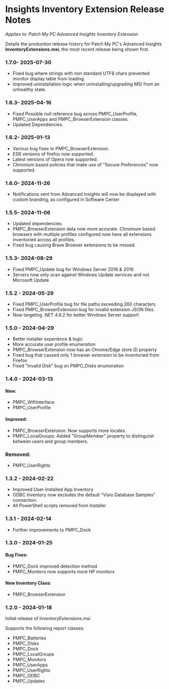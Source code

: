 # Insights Inventory Extension Release Notes

_Applies to: Patch My PC Advanced Insights Inventory Extension_

Details the production release history for Patch My PC's Advanced Insights <strong>InventoryExtensions.msi</strong>, the most recent release being shown first.

### 1.7.0- 2025-07-30

* Fixed bug where strings with non standard UTF8 chars prevented monitor display table from loading.
* Improved uninstallation logic when uninstalling/upgrading MSI from an unhealthy state.

### 1.6.3- 2025-04-16

* Fixed Possible null reference bug across PMPC\_UserProfile, PMPC\_UserApps and PMPC\_BrowserExtension classes.
* Updated Dependencies.

### 1.6.2- 2025-01-13

* Various bug fixes to PMPC\_BrowserExtension.&#x20;
* ESR versions of firefox now supported.
* Latest versions of Opera now supported.
* Chromium based policies that make use of "Secure Preferences" now supported.

### 1.6.0- 2024-11-26

* Notifications sent from Advanced Insights will now be displayed with custom branding, as configured in Software Center

### 1.5.5- 2024-11-06

* Updated dependencies.
* PMPC\_BrowserExtension data now more accurate. Chromium based browsers with multiple profiles configured now have all extensions inventoried across all profiles.&#x20;
* Fixed bug causing Brave Browser extensions to be missed.

### 1.5.3- 2024-08-29

* Fixed PMPC\_Update bug for Windows Server 2016 & 2019.
* Servers now only scan against Windows Update services and not Microsoft Update

### 1.5.2 - 2024-05-29

* Fixed PMPC\_UserProfile bug for file paths exceeding 260 characters
* Fixed PMPC\_BrowserExtension bug for invalid extension JSON files.
* Now targeting .NET 4.6.2 for better Windows Server support&#x20;

### 1.5.0 - 2024-04-29

* Better installer experience & logic
* More accurate user profile enumeration
* PMPC\_BrowserExtension now has an Chrome/Edge store ID property
* Fixed bug that caused only 1 browser extension to be inventoried from Firefox
* Fixed "Invalid Disk" bug on PMPC\_Disks enumeration

### 1.4.0 - 2024-03-13

#### New:

* PMPC\_WifiInterface
* PMPC\_UserProfile

#### Improved:

* PMPC\_BrowserExtension: Now supports more locales.
* PMPC\_LocalGroups: Added "GroupMember" property to distinguish between users and group members.

### Removed:

* PMPC\_UserRights

### 1.3.2 - 2024-02-22

* Improved User-Installed App Inventory&#x20;
* ODBC Inventory now excludes the default "Visio Database Samples" connection.
* All PowerShell scripts removed from Installer

### 1.3.1 - 2024-02-14

* Further improvements to PMPC\_Dock

### 1.3.0 - 2024-01-25

#### Bug Fixes:

* PMPC\_Dock improved detection method
* PMPC\_Monitors now supports more HP monitors

#### New Inventory Class:

* PMPC\_BrowserExtension

### 1.2.0 - 2024-01-18

Initial release of InventoryExtensions.msi

Supports the following report classes:

* PMPC\_Batteries
* PMPC\_Disks
* PMPC\_Dock
* PMPC\_LocalGroups
* PMPC\_Monitors
* PMPC\_UserApps
* PMPC\_UserRights
* PMPC\_ODBC
* PMPC\_Updates
